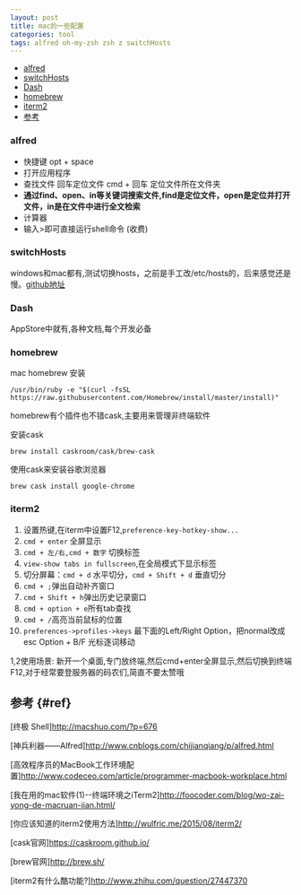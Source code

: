 ```yaml
---
layout: post
title: mac的一些配置
categories: tool
tags: alfred oh-my-zsh zsh z switchHosts
---
```


*   [alfred](#alfred)
*   [switchHosts](#switchhosts)
*   [Dash](#dash)
*   [homebrew](#homebrew)
*   [iterm2](#iterm2)
*	[参考](#ref)

### alfred

*   快捷键 opt + space
*   打开应用程序
*   查找文件 回车定位文件 cmd + 回车 定位文件所在文件夹
*   **通过find、open、in等关键词搜索文件,find是定位文件，open是定位并打开文件，in是在文件中进行全文检索**
*   计算器
*   输入>即可直接运行shell命令 (收费)
    
### switchHosts

windows和mac都有,测试切换hosts，之前是手工改/etc/hosts的，后来感觉还是慢。[github地址](https://github.com/oldj/SwitchHosts)

### Dash

AppStore中就有,各种文档,每个开发必备

### homebrew
    
mac homebrew 安装

`/usr/bin/ruby -e "$(curl -fsSL https://raw.githubusercontent.com/Homebrew/install/master/install)"`

homebrew有个插件也不错cask,主要用来管理非终端软件

安装cask

    brew install caskroom/cask/brew-cask

使用cask来安装谷歌浏览器

    brew cask install google-chrome

### iterm2

1.  设置热键,在iterm中设置F12,`preference-key-hotkey-show...`
2.  `cmd + enter` 全屏显示
3.  `cmd + 左/右,cmd + 数字` 切换标签
4.  `view-show tabs in fullscreen`,在全局模式下显示标签 
5.  切分屏幕：`cmd + d` 水平切分，`cmd + Shift + d` 垂直切分
6.  `cmd + ;`弹出自动补齐窗口
7.  `cmd + Shift + h`弹出历史记录窗口
8.  `cmd + option + e`所有tab查找
9.  `cmd + /`高亮当前鼠标的位置
10. `preferences->profiles->keys` 最下面的Left/Right Option，把normal改成esc Option + B/F 光标逐词移动 

1,2使用场景: 新开一个桌面,专门放终端,然后cmd+enter全屏显示,然后切换到终端F12,对于经常要登服务器的码农们,简直不要太赞哦

## 参考 {#ref}
 
[终极 Shell]<http://macshuo.com/?p=676>

[神兵利器——Alfred]<http://www.cnblogs.com/chijianqiang/p/alfred.html>

[高效程序员的MacBook工作环境配置]<http://www.codeceo.com/article/programmer-macbook-workplace.html>

[我在用的mac软件(1)--终端环境之iTerm2]<http://foocoder.com/blog/wo-zai-yong-de-macruan-jian.html/>

[你应该知道的iterm2使用方法]<http://wulfric.me/2015/08/iterm2/>

[cask官网]<https://caskroom.github.io/>

[brew官网]<http://brew.sh/>

[iterm2有什么酷功能?]<http://www.zhihu.com/question/27447370>